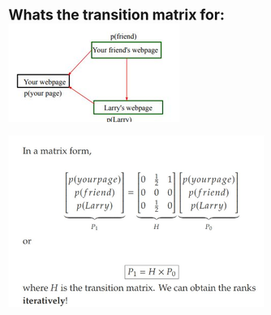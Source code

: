# Whats the transition matrix for:&nbsp;<img src=../../../../../media/paste-f115e7714f8030f6bc0ab2963db88564ebe92512.jpg>
<img src=../../../../../media/paste-a7a2ca2bdca8d214fbb69db61c0cbfb97e44cc40.jpg>
